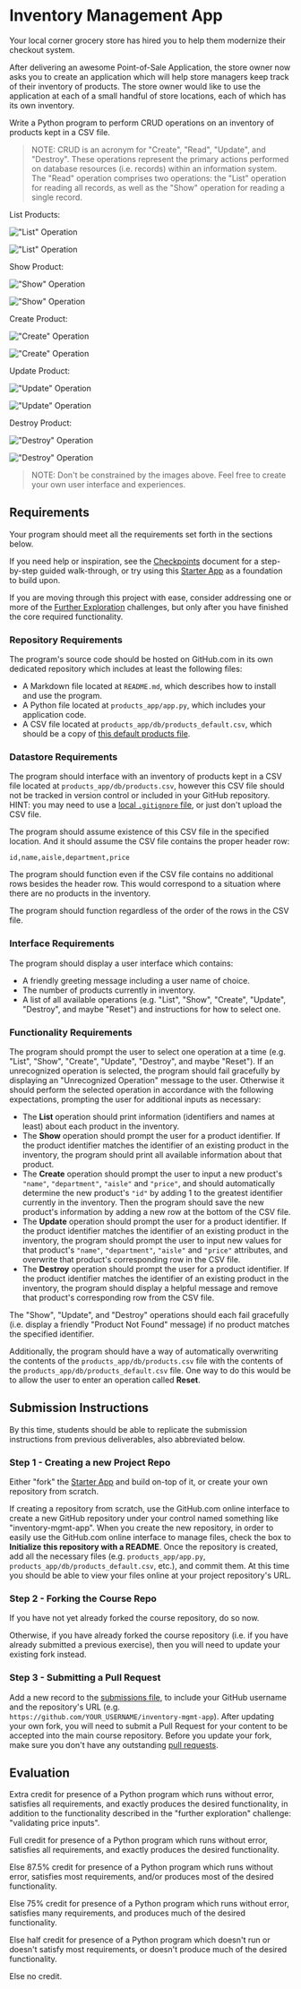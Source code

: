 # Inventory Management App

Your local corner grocery store has hired you to help them modernize their checkout system.

After delivering an awesome Point-of-Sale Application,
the store owner now asks you to create an application
which will help store managers keep track of their inventory of products.
The store owner would like to use the application at each of a small handful of store locations,
each of which has its own inventory.

Write a Python program to perform CRUD operations on an inventory of products kept in a CSV file.

> NOTE: CRUD is an acronym for "Create", "Read", "Update", and "Destroy". These operations represent the primary actions performed on database resources (i.e. records) within an information system. The "Read" operation comprises two operations: the "List" operation for reading all records, as well as the "Show" operation for reading a single record.

List Products:

!["List" Operation](img/list.gif)

!["List" Operation](img/list.png)

Show Product:

!["Show" Operation](img/show.gif)

!["Show" Operation](img/show.png)

Create Product:

!["Create" Operation](img/create.gif)

!["Create" Operation](img/create.png)

Update Product:

!["Update" Operation](img/update.gif)

!["Update" Operation](img/update.png)

Destroy Product:

!["Destroy" Operation](img/destroy.gif)

!["Destroy" Operation](img/destroy.png)

> NOTE: Don't be constrained by the images above. Feel free to create your own user interface and experiences.

## Requirements

Your program should meet all the requirements set forth in the sections below.

If you need help or inspiration, see the [Checkpoints](checkpoints.md) document for a step-by-step guided walk-through,
or try using this [Starter App](https://github.com/prof-rossetti/inventory-mgmt-app-py) as a foundation to build upon.

If you are moving through this project with ease,
consider addressing one or more of the [Further Exploration](further.md) challenges,
but only after you have finished the core required functionality.

### Repository Requirements

The program's source code should be hosted on GitHub.com in its own dedicated repository which includes at least the following files:

  + A Markdown file located at `README.md`, which describes how to install and use the program.
  + A Python file located at `products_app/app.py`, which includes your application code.
  + A CSV file located at `products_app/db/products_default.csv`, which should be a copy of [this default products file](https://raw.githubusercontent.com/prof-rossetti/nyu-info-2335-201805/master/projects/inventory-app/products_default.csv).

### Datastore Requirements

The program should interface with an inventory of products kept in a CSV file located at `products_app/db/products.csv`,
however this CSV file should not be tracked in version control or included in your GitHub repository. HINT: you may need to use a [local `.gitignore` file](https://help.github.com/articles/ignoring-files/#create-a-local-gitignore), or just don't upload the CSV file.

The program should assume existence of this CSV file in the specified location.
And it should assume the CSV file contains the proper header row:

    id,name,aisle,department,price

The program should function even if the CSV file contains no additional rows besides the header row.
This would correspond to a situation where there are no products in the inventory.

The program should function regardless of the order of the rows in the CSV file.

### Interface Requirements

The program should display a user interface which contains:

  + A friendly greeting message including a user name of choice.
  + The number of products currently in inventory.
  + A list of all available operations (e.g. "List", "Show", "Create", "Update", "Destroy", and maybe "Reset") and instructions for how to select one.

### Functionality Requirements

The program should prompt the user to select one operation at a time
(e.g. "List", "Show", "Create", "Update", "Destroy", and maybe "Reset").
If an unrecognized operation is selected,
the program should fail gracefully by displaying an "Unrecognized Operation" message to the user.
Otherwise it should perform the selected operation in accordance with the following expectations,
prompting the user for additional inputs as necessary:

  + The **List** operation should print information (identifiers and names at least) about each product in the inventory.
  + The **Show** operation should prompt the user for a product identifier. If the product identifier matches the identifier of an existing product in the inventory, the program should print all available information about that product.
  + The **Create** operation should prompt the user to input a new product's `"name"`, `"department"`, `"aisle"` and `"price"`, and should automatically determine the new product's `"id"` by adding 1 to the greatest identifier currently in the inventory. Then the program should save the new product's information by adding a new row at the bottom of the CSV file.
  + The **Update** operation should prompt the user for a product identifier. If the product identifier matches the identifier of an existing product in the inventory, the program should prompt the user to input new values for that product's `"name"`, `"department"`, `"aisle"` and `"price"` attributes, and overwrite that product's corresponding row in the CSV file.
  + The **Destroy** operation should prompt the user for a product identifier. If the product identifier matches the identifier of an existing product in the inventory, the program should display a helpful message and remove that product's corresponding row from the CSV file.

The "Show", "Update", and "Destroy" operations should each fail gracefully (i.e. display a friendly "Product Not Found" message) if no product matches the specified identifier.

Additionally, the program should have a way of automatically overwriting
the contents of the `products_app/db/products.csv` file with
the contents of the `products_app/db/products_default.csv` file.
One way to do this would be to allow the user to enter an operation called **Reset**.











## Submission Instructions

By this time, students should be able to replicate the submission instructions from previous deliverables, also abbreviated below.

### Step 1 - Creating a new Project Repo

Either "fork" the [Starter App](https://github.com/prof-rossetti/inventory-mgmt-app-py) and build on-top of it, or create your own repository from scratch.

If creating a repository from scratch,
use the GitHub.com online interface to create a new GitHub repository under your control
named something like "inventory-mgmt-app".
When you create the new repository, in order to easily use the GitHub.com online interface to manage files,
check the box to **Initialize this repository with a README**.
Once the repository is created, add all the necessary files (e.g. `products_app/app.py`, `products_app/db/products_default.csv`, etc.), and commit them.
At this time you should be able to view your files online at your project repository's URL.

### Step 2 - Forking the Course Repo

If you have not yet already forked the course repository, do so now.

Otherwise, if you have already forked the course repository
(i.e. if you have already submitted a previous exercise),
then you will need to update your existing fork instead.

### Step 3 - Submitting a Pull Request

Add a new record to the [submissions file](submissions.csv),
to include your GitHub username and the repository's URL (e.g. `https://github.com/YOUR_USERNAME/inventory-mgmt-app`).
After updating your own fork, you will need to submit a Pull Request
for your content to be accepted into the main course repository. Before you update your fork, make sure you don't have any outstanding [pull requests](https://github.com/prof-rossetti/nyu-info-2335-201805/pulls).

## Evaluation

Extra credit for presence of a Python program which runs without error,
satisfies all requirements,
and exactly produces the desired functionality,
in addition to the functionality described in the "further exploration" challenge:
"validating price inputs".

Full credit for presence of a Python program which runs without error,
satisfies all requirements,
and exactly produces the desired functionality.

Else 87.5% credit for presence of a Python program which runs without error,
satisfies most requirements,
and/or produces most of the desired functionality.

Else 75% credit for presence of a Python program which runs without error,
satisfies many requirements,
and produces much of the desired functionality.

Else half credit for presence of a Python program which doesn't run
or doesn't satisfy most requirements,
or doesn't produce much of the desired functionality.

Else no credit.
